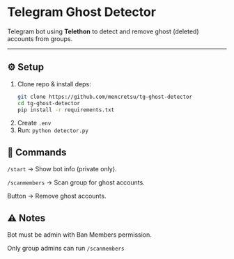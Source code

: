 # Telegram Ghost Detector

Telegram bot using **Telethon** to detect and remove ghost (deleted) accounts from groups.  

---

## ⚙️ Setup
1. Clone repo & install deps:
   ```bash
   git clone https://github.com/mencretsu/tg-ghost-detector
   cd tg-ghost-detector
   pip install -r requirements.txt
2. Create ```.env```
3. Run: ```python detector.py```

## 📖 Commands
```/start``` → Show bot info (private only).

```/scanmembers``` → Scan group for ghost accounts.

Button → Remove ghost accounts.

## ⚠️ Notes
Bot must be admin with Ban Members permission.

Only group admins can run ```/scanmembers```
